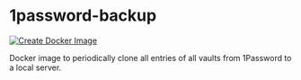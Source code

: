 # 1password-backup
[![Create Docker Image](https://github.com/haeberli/1password-backup/actions/workflows/docker-image.yml/badge.svg)](https://github.com/haeberli/1password-backup/actions/workflows/docker-image.yml)

Docker image to periodically clone all entries of all vaults from 1Password to a local server.
